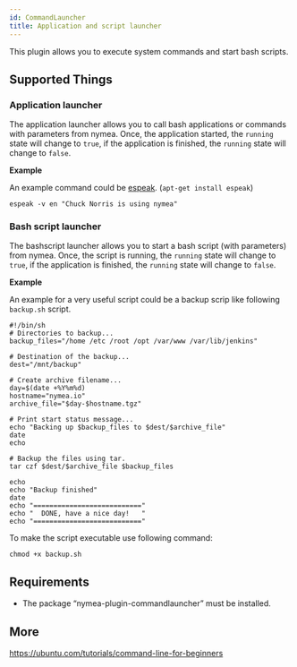```yaml
---
id: CommandLauncher
title: Application and script launcher
---
```


This plugin allows you to execute system commands and start bash scripts.

## Supported Things

### Application launcher

The application launcher allows you to call bash applications or commands with parameters from nymea.
Once, the application started, the `running` state will change to `true`, if the application
is finished, the `running` state will change to `false`.

**Example**

An example command could be [espeak](http://linux.die.net/man/1/espeak). (`apt-get install espeak`)

    espeak -v en "Chuck Norris is using nymea"

### Bash script launcher

The bashscript launcher allows you to start a bash script (with parameters)
from nymea. Once, the script is running, the `running` state will change to `true`, if the application
is finished, the `running` state will change to `false`.

**Example**

An example for a very useful script could be a backup scrip like following `backup.sh` script.


    #!/bin/sh
    # Directories to backup...
    backup_files="/home /etc /root /opt /var/www /var/lib/jenkins"

    # Destination of the backup...
    dest="/mnt/backup"

    # Create archive filename...
    day=$(date +%Y%m%d)
    hostname="nymea.io"
    archive_file="$day-$hostname.tgz"

    # Print start status message...
    echo "Backing up $backup_files to $dest/$archive_file"
    date
    echo

    # Backup the files using tar.
    tar czf $dest/$archive_file $backup_files

    echo
    echo "Backup finished"
    date
    echo "==========================="
    echo "  DONE, have a nice day!   "
    echo "==========================="


To make the script executable use following command:

    chmod +x backup.sh

## Requirements

* The package “nymea-plugin-commandlauncher” must be installed.

## More

https://ubuntu.com/tutorials/command-line-for-beginners
